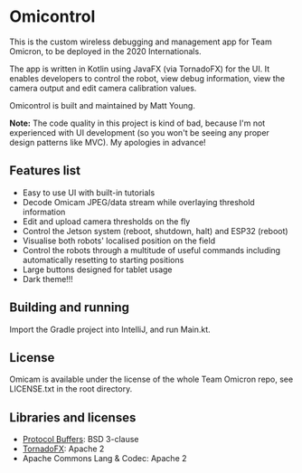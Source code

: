 # Omicontrol

This is the custom wireless debugging and management app for Team Omicron, to be deployed in the 2020 Internationals.

The app is written in Kotlin using JavaFX (via TornadoFX) for the UI. It enables developers to control the robot, view
debug information, view the camera output and edit camera calibration values.

Omicontrol is built and maintained by Matt Young.

**Note:** The code quality in this project is kind of bad, because I'm not experienced with UI development (so you
won't be seeing any proper design patterns like MVC). My apologies in advance!

## Features list
- Easy to use UI with built-in tutorials
- Decode Omicam JPEG/data stream while overlaying threshold information
- Edit and upload camera thresholds on the fly
- Control the Jetson system (reboot, shutdown, halt) and ESP32 (reboot)
- Visualise both robots' localised position on the field
- Control the robots through a multitude of useful commands including automatically resetting to starting positions
- Large buttons designed for tablet usage
- Dark theme!!!

## Building and running
Import the Gradle project into IntelliJ, and run Main.kt.

## License
Omicam is available under the license of the whole Team Omicron repo, see LICENSE.txt in the root directory. 

## Libraries and licenses
- [Protocol Buffers](https://github.com/protocolbuffers/protobuf): BSD 3-clause
- [TornadoFX](https://github.com/edvin/tornadofx): Apache 2
- Apache Commons Lang & Codec: Apache 2